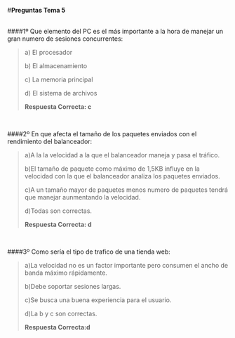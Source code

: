 ﻿#**Preguntas  Tema 5**</br></br>

####1º Que elemento del PC es el más importante a la hora de manejar un gran numero de sesiones concurrentes:

> a) El procesador 
>
> b) El almacenamiento
>
> c) La memoria principal
>
> d) El sistema de archivos
> 
>**Respuesta Correcta: c**
</br>


####2º En que afecta el tamaño de los paquetes enviados con el rendimiento del balanceador:

> a)A la la velocidad a la que el balanceador maneja y pasa el tráfico.
>
> b)El tamaño de paquete como máximo de 1,5KB influye en la velocidad con la que el balanceador analiza los paquetes enviados.
>
> c)A un tamaño mayor de paquetes menos numero de paquetes tendrá que manejar aunmentando la velocidad. 
>
> d)Todas son correctas.
> 
>**Respuesta Correcta: d**
</br>


####3º Como sería el tipo de trafico de una tienda web:

> a)La velocidad no es un factor importante pero consumen el ancho de banda máximo rápidamente.
>
> b)Debe soportar sesiones largas.
>
> c)Se busca una buena experiencia para el usuario.
>
> d)La b y c son correctas.
> 
>**Respuesta Correcta:d**
</br>